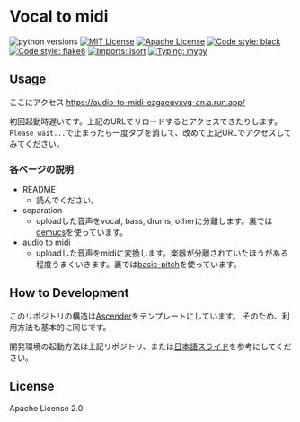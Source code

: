 # Vocal to midi

![python versions](https://img.shields.io/badge/python-3.8%20%7C%203.9-blue)
[![MIT License](https://img.shields.io/github/license/cvpaperchallenge/Ascender?color=green)](LICENSE)
[![Apache License](https://img.shields.io/badge/license-Apache%202.0-green)](LICENSE)
[![Code style: black](https://img.shields.io/badge/code%20style-black-000000.svg)](https://github.com/psf/black)
[![Code style: flake8](https://img.shields.io/badge/code%20style-flake8-black)](https://github.com/PyCQA/flake8)
[![Imports: isort](https://img.shields.io/badge/%20imports-isort-%231674b1?style=flat&labelColor=ef8336)](https://pycqa.github.io/isort/)
[![Typing: mypy](https://img.shields.io/badge/typing-mypy-blue)](https://github.com/python/mypy)

## Usage

ここにアクセス
https://audio-to-midi-ezgaeqvxvq-an.a.run.app/

初回起動時遅いです。上記のURLでリロードするとアクセスできたりします。
`Please wait...`で止まったら一度タブを消して、改めて上記URLでアクセスしてみてください。

### 各ページの説明
- README
    - 読んでください。
- separation
    - uploadした音声をvocal, bass, drums, otherに分離します。裏では[demucs](https://github.com/facebookresearch/demucs)を使っています。
- audio to midi
    - uploadした音声をmidiに変換します。楽器が分離されていたほうがある程度うまくいきます。裏では[basic-pitch](https://github.com/spotify/basic-pitch)を使っています。


## How to Development
このリポジトリの構造は[Ascender](https://github.com/cvpaperchallenge/Ascender)をテンプレートにしています。
そのため、利用方法も基本的に同じです。

開発環境の起動方法は上記リポジトリ、または[日本語スライド](https://cvpaperchallenge.github.io/Britannica/ascender/ja/#/1)を参考にしてください。


## License
Apache License 2.0
